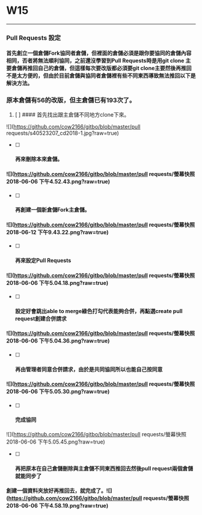 # W15

---

### **Pull Requests 設定**

#### 首先創立一個倉儲Fork協同者倉儲，但裡面的倉儲必須是跟你要協同的倉儲內容相同，否者將無法順利協同，之前還沒學習到Pull Requests時是用git clone 主要倉儲再推回自己的倉儲，但這樣每次要改版都必須要git clone主要然後再推回不是太方便的，但由於目前倉儲與協同者倉儲裡有些不同東西導致無法推回以下是解決方法。

### 原本倉儲有56的改版，但主倉儲已有193次了。

1. [ ] #### 首先找出跟主倉儲不同地方clone下來。

![](https://github.com/cow2166/gitbo/blob/master/pull requests/s40523207_cd2018-1.jpg?raw=true)

* [ ] #### 再來刪除本來倉儲。

#### ![](https://github.com/cow2166/gitbo/blob/master/pull requests/螢幕快照 2018-06-06 下午4.52.43.png?raw=true)

* [ ] #### 再創建一個新倉儲Fork主倉儲。

#### ![](https://github.com/cow2166/gitbo/blob/master/pull requests/螢幕快照 2018-06-12 下午9.43.22.png?raw=true)

* [ ] #### 再來設定Pull Requests 

#### ![](https://github.com/cow2166/gitbo/blob/master/pull requests/螢幕快照 2018-06-06 下午5.04.18.png?raw=true)

* [ ] #### 設定好會跳出able to merge綠色打勾代表能夠合併，再點選create pull request創建合併請求

#### ![](https://github.com/cow2166/gitbo/blob/master/pull requests/螢幕快照 2018-06-06 下午5.04.36.png?raw=true)

* [ ] #### 再由管理者同意合併請求，由於是共同協同所以也能自己按同意

#### ![](https://github.com/cow2166/gitbo/blob/master/pull requests/螢幕快照 2018-06-06 下午5.05.30.png?raw=true)

* [ ] #### 完成協同

![](https://github.com/cow2166/gitbo/blob/master/pull requests/螢幕快照 2018-06-06 下午5.05.45.png?raw=true)

* [ ] #### 再把原本在自己倉儲刪除與主倉儲不同東西推回去然後pull request兩個倉儲就能同步了

#### 創建一個資料夾放好再推回去，就完成了。![](https://github.com/cow2166/gitbo/blob/master/pull requests/螢幕快照 2018-06-06 下午4.58.19.png?raw=true)



